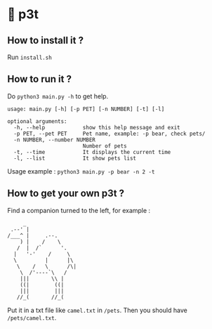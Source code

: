 # 🐉 p3t

## How to install it ?

Run `install.sh`

## How to run it ?

Do `python3 main.py -h` to get help.
```
usage: main.py [-h] [-p PET] [-n NUMBER] [-t] [-l]

optional arguments:
  -h, --help            show this help message and exit
  -p PET, --pet PET     Pet name, example: -p bear, check pets/
  -n NUMBER, --number NUMBER
                        Number of pets
  -t, --time            It displays the current time
  -l, --list            It show pets list
  ```

Usage example : `python3 main.py -p bear -n 2 -t`

## How to get your own p3t ?

Find a companion turned to the left, for example :
```
     _
 .--' |
/___^ |     .--.
    ) |    /    \
   /  |  /`      '.
  |   '-'    /     \
  \         |      |\
   \    /   \      /\|
    \  /'----`\   /
    |||       \\ |
    ((|        ((|
    |||        |||
   //_(       //_(
   ```

Put it in a txt file like `camel.txt` in `/pets`. Then you should have `/pets/camel.txt`.
